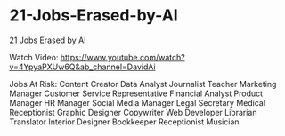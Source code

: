 # 21-Jobs-Erased-by-AI
21 Jobs Erased by AI

Watch Video:
https://www.youtube.com/watch?v=4YpyaPXUw6Q&ab_channel=DavidAi

Jobs At Risk:
Content Creator
Data Analyst
Journalist
Teacher
Marketing Manager
Customer Service Representative
Financial Analyst
Product Manager
HR Manager
Social Media Manager
Legal Secretary
Medical Receptionist
Graphic Designer
Copywriter
Web Developer
Librarian
Translator
Interior Designer
Bookkeeper
Receptionist
Musician
